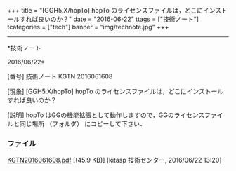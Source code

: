 ﻿+++
title = "[GGH5.X/hopTo] hopTo のライセンスファイルは，どこにインストールすれば良いのか？"
date = "2016-06-22"
ttags = ["技術ノート"]
tcategories = ["tech"]
banner = "img/technote.jpg"
+++

-----------------------------------------------------------------------------------------------------------------------------

*技術ノート

2016/06/22*


[番号]
技術ノート KGTN 2016061608

[現象]
[GGH5.X/hopTo] hopTo
のライセンスファイルは，どこにインストールすれば良いのか？

[説明]
hopTo
はGGの機能拡張として動作しますので，GGのライセンスファイルと同じ場所
（フォルダ） にコピーして下さい．


### ファイル

 
 


[KGTN2016061608.pdf](http://techreport.kitasp.net/attachments/download/2715/KGTN2016061608.pdf)
 [(45.9 KB)] [kitasp 技術センター, 2016/06/22
13:20]


 


 

